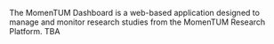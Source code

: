 The MomenTUM Dashboard is a web-based application designed to manage and monitor research studies from the MomenTUM Research Platform. TBA